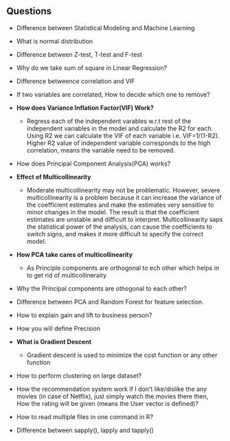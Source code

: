 ## Questions

- Difference between Statistical Modeling and Machine Learning
- What is normal distribution
- Difference between Z-test, T-test and F-test
- Why do we take sum of square in Linear Regression?
- Difference betweence correlation and VIF
- If two variables are correlated, How to decide which one to remove?

- **How does Variance Inflation Factor(VIF) Work?**
  - Regress each of the independent varables w.r.t rest of the independent variables in the model and calculate the R2 for each. Using R2 we can calculate the VIF of each variable i.e. VIF=1/(1-R2). Higher R2 value of independent variable corresponds to the high correlation, means the variable need to be removed.
  
- How does Principal Component Analysis(PCA) works?
- **Effect of Multicollinearity**
  - Moderate multicollinearity may not be problematic. However, severe multicollinearity is a problem because it can increase the variance of the coefficient estimates and make the estimates very sensitive to minor changes in the model. The result is that the coefficient estimates are unstable and difficult to interpret. Multicollinearity saps the statistical power of the analysis, can cause the coefficients to switch signs, and makes it more difficult to specify the correct model.
  
- **How PCA take cares of multicollinearity**
  - As Principle components are orthogonal to ech other which helps in to get rid of multicollineraity
  
- Why the Principal components are othogonal to each other?
- Difference between PCA and Random Forest for feature selection.
- How to explain gain and lift to business person?
- How you will define Precision
- **What is Gradient Descent**
  - Gradient descent is used to minimize the cost function or any other function

- How to perform clustering on large dataset?
- How the recommendation system work if I don't like/dislike the any movies (in case of Netflix), just simply watch the movies there then, How the rating will be given (means the User vector is defined)?



- How to read multiple files in one command in R?
- Difference between sapply(), lapply and tapply()





